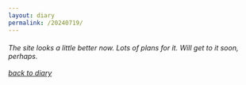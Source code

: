 ```yaml
---
layout: diary
permalink: /20240719/
---
```

<div class="text">
    <h6 class="mt-1 ms-1">
        The site looks a <i>little</i> better now. Lots of plans for
        it. Will get to it soon, perhaps. <br /><br />
        <a href="/diary/">back to diary</a>
    </h6>
</div>